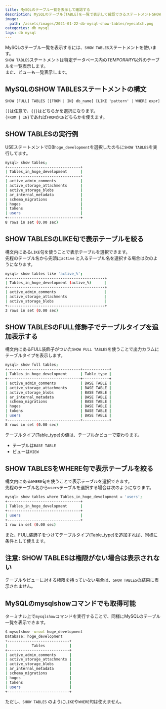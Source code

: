 ```yaml
---
title: MySQLのテーブル一覧を表示して確認する
description: MySQLのテーブル(TABLE)を一覧で表示して確認できるステートメントSHOW TABLESについて簡単な使い方や詳細な使い方、注意事項についてまとめてます。
image:
  path: /assets/images/2021-01-22-db-mysql-show-tables/eyecatch.png
categories: db mysql
tags: db mysql
---
```

MySQLのテーブル一覧を表示するには、`SHOW TABLES`ステートメントを使います。  
`SHOW TABLES`ステートメントは特定データベース内の*TEMPORARY*以外のテーブルを一覧表示します。  
また、ビューも一覧表示します。

## MySQLのSHOW TABLESステートメントの構文
`SHOW [FULL] TABLES [{FROM | IN} db_name] [LIKE 'pattern' | WHERE expr]`

`[]`は任意で、`{|}`はどちらかを選択になります。  
`{FROM | IN}`であれば`FROM`か`IN`どちらかを使えます。

## SHOW TABLESの実行例
USEステートメントでDB`hoge_development`を選択したのちに`SHOW TABLES`を実行してます。

```sh
mysql> show tables;
+---------------------------------+
| Tables_in_hoge_development      |
+---------------------------------+
| active_admin_comments           |
| active_storage_attachments      |
| active_storage_blobs            |
| ar_internal_metadata            |
| schema_migrations               |
| hoges                           |
| tokens                          |
| users                           |
+---------------------------------+
8 rows in set (0.00 sec)
```

## SHOW TABLESのLIKE句で表示テーブルを絞る

構文内にある`LIKE`句を使うことで表示テーブルを選択できます。  
先程のテーブル名から先頭に`active` と入るテーブル名を選択する場合は次のようになります。

```sh
mysql> show tables like 'active_%';
+--------------------------------------------+
| Tables_in_hoge_development (active_%)      |
+--------------------------------------------+
| active_admin_comments                      |
| active_storage_attachments                 |
| active_storage_blobs                       |
+--------------------------------------------+
3 rows in set (0.00 sec)
```

## SHOW TABLESのFULL修飾子でテーブルタイプを追加表示する

構文内にあるFULL装飾子がついた`SHOW FULL TABLES`を使うことで出力カラムにテーブルタイプを表示します。

```sh
mysql> show full tables;
+---------------------------------+------------+
| Tables_in_hoge_development      | Table_type |
+---------------------------------+------------+
| active_admin_comments           | BASE TABLE |
| active_storage_attachments      | BASE TABLE |
| active_storage_blobs            | BASE TABLE |
| ar_internal_metadata            | BASE TABLE |
| schema_migrations               | BASE TABLE |
| hoges                           | BASE TABLE |
| tokens                          | BASE TABLE |
| users                           | BASE TABLE |
+---------------------------------+------------+
8 rows in set (0.00 sec)
```

テーブルタイプ(Table_type)の値は、テーブルかビューで変わります。
- テーブルは`BASE TABLE`
- ビューは`VIEW`

## SHOW TABLESをWHERE句で表示テーブルを絞る

構文内にある`WHERE`句を使うことで表示テーブルを選択できます。  
先程のテーブル名から`users`テーブルを選択する場合は次のようになります。

```sh
mysql> show tables where Tables_in_hoge_development = 'users';
+---------------------------------+
| Tables_in_hoge_development      |
+---------------------------------+
| users                           |
+---------------------------------+
1 row in set (0.00 sec)
```
また、FULL装飾子をつけてテーブルタイプ(Table_type)を追加すれば、同様に条件として使えます。

## 注意: SHOW TABLESは権限がない場合は表示されない
テーブルやビューに対する権限を持っていない場合は、`SHOW TABLES`の結果に表示されません。

## MySQLのmysqlshowコマンドでも取得可能
ターミナル上で`mysqlshow`コマンドを実行することで、同様にMySQLのテーブル一覧を表示できます。

```sh
$ mysqlshow -uroot hoge_development
Database: hoge_development
+----------------------------+
|           Tables           |
+----------------------------+
| active_admin_comments      |
| active_storage_attachments |
| active_storage_blobs       |
| ar_internal_metadata       |
| schema_migrations          |
| hoges                      |
| tokens                     |
| users                      |
+----------------------------+
```

ただし、`SHOW TABLES` のように`LIKE`や`WHERE`句は使えません。
